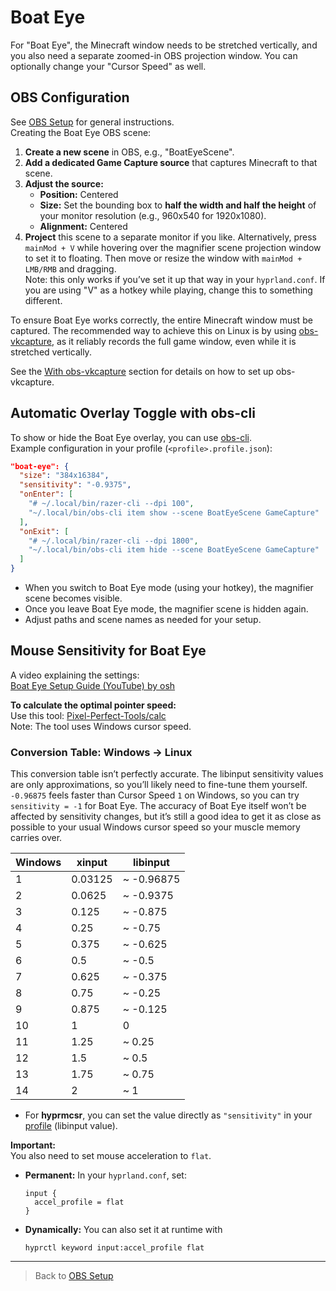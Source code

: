 # Boat Eye

For "Boat Eye", the Minecraft window needs to be stretched vertically, and you also need a separate zoomed-in OBS projection window. You can optionally change your "Cursor Speed" as well.

## OBS Configuration

See [OBS Setup](./013-obs-setup.md) for general instructions.  
Creating the Boat Eye OBS scene:

1. **Create a new scene** in OBS, e.g., "BoatEyeScene".
2. **Add a dedicated Game Capture source** that captures Minecraft to that scene.
3. **Adjust the source:**
   - **Position:** Centered
   - **Size:** Set the bounding box to **half the width and half the height** of your monitor resolution (e.g., 960x540 for 1920x1080).
   - **Alignment:** Centered
4. **Project** this scene to a separate monitor if you like. Alternatively, press `mainMod + V` while hovering over the magnifier scene projection window to set it to floating. Then move or resize the window with `mainMod + LMB/RMB` and dragging.  
Note: this only works if you’ve set it up that way in your `hyprland.conf`. If you are using "V" as a hotkey while playing, change this to something different.

To ensure Boat Eye works correctly, the entire Minecraft window must be captured. The recommended way to achieve this on Linux is by using [obs-vkcapture](https://github.com/nowrep/obs-vkcapture), as it reliably records the full game window, even while it is stretched vertically.

See the [With obs-vkcapture](./013-obs-setup.md#with-obs-vkcapture) section for details on how to set up obs-vkcapture.

## Automatic Overlay Toggle with obs-cli

To show or hide the Boat Eye overlay, you can use [obs-cli](https://github.com/pschmitt/obs-cli).  
Example configuration in your profile (`<profile>.profile.json`):

```json
"boat-eye": {
  "size": "384x16384",
  "sensitivity": "-0.9375",
  "onEnter": [
    "# ~/.local/bin/razer-cli --dpi 100",
    "~/.local/bin/obs-cli item show --scene BoatEyeScene GameCapture"
  ],
  "onExit": [
    "# ~/.local/bin/razer-cli --dpi 1800",
    "~/.local/bin/obs-cli item hide --scene BoatEyeScene GameCapture"
  ]
}
```
- When you switch to Boat Eye mode (using your hotkey), the magnifier scene becomes visible.  
- Once you leave Boat Eye mode, the magnifier scene is hidden again.  
- Adjust paths and scene names as needed for your setup.

## Mouse Sensitivity for Boat Eye

A video explaining the settings:  
[Boat Eye Setup Guide (YouTube) by osh](https://youtu.be/HcrrfsHrR_c?si=cBb7WcvToLk3ukHg)

**To calculate the optimal pointer speed:**  
Use this tool: [Pixel-Perfect-Tools/calc](https://priffin.github.io/Pixel-Perfect-Tools/calc.html)  
Note: The tool uses Windows cursor speed.

### Conversion Table: Windows → Linux

This conversion table isn’t perfectly accurate. The libinput sensitivity values are only approximations, so you’ll likely need to fine-tune them yourself. `-0.96875` feels faster than Cursor Speed `1` on Windows, so you can try `sensitivity = -1` for Boat Eye. The accuracy of Boat Eye itself won’t be affected by sensitivity changes, but it’s still a good idea to get it as close as possible to your usual Windows cursor speed so your muscle memory carries over.

| Windows | xinput   | libinput        |
|---------|----------|-----------------|
| 1       | 0.03125  | ~ -0.96875 |
| 2       | 0.0625   | ~ -0.9375  |
| 3       | 0.125    | ~ -0.875   |
| 4       | 0.25     | ~ -0.75    |
| 5       | 0.375    | ~ -0.625   |
| 6       | 0.5      | ~ -0.5     |
| 7       | 0.625    | ~ -0.375   |
| 8       | 0.75     | ~ -0.25    |
| 9       | 0.875    | ~ -0.125   |
| 10      | 1        | 0               |
| 11      | 1.25     | ~ 0.25    |
| 12      | 1.5      | ~ 0.5     |
| 13      | 1.75     | ~ 0.75    |
| 14      | 2        | ~ 1       |

- For **hyprmcsr**, you can set the value directly as `"sensitivity"` in your [profile](004-configuration.md#profile-config-profileprofilejson) (libinput value).

**Important:**  
You also need to set mouse acceleration to `flat`.

- **Permanent:** In your `hyprland.conf`, set:  
  ```
  input {
    accel_profile = flat
  }
  ```
- **Dynamically:** You can also set it at runtime with  
  ```
  hyprctl keyword input:accel_profile flat
  ```

---

> Back to [OBS Setup](./013-obs-setup.md)
